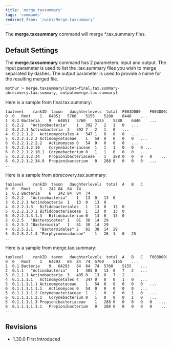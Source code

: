 ```yaml
---
title: 'merge.taxsummary'
tags: 'commands'
redirect_from: '/wiki/Merge.taxsummary'
---
```

The **merge.taxsummary** command will merge
\*.tax.summary files.


## Default Settings

The **merge.taxsummary** command has 2 parameters: input and output. The
input parameter is used to list the .tax.summary files you wish to merge
separated by dashes. The output parameter is used to provide a name for
the resulting merged file.

    mothur > merge.taxsummary(input=final.tax.summary-abrecovery.tax.summary, output=merge.tax.summary)

Here is a sample from final.tax.summary:

    taxlevel    rankID  taxon   daughterlevels  total  F003D000    F003D002    F003D004    F003D006 ...    
    0  0   Root    1   64051   5760    5155    5280    6440    ... 
    1  0.2 Bacteria    9   64051   5760    5155    5280    6440    ... 
    2  0.2.2   "Actinobacteria"    1   392 7   2   1   0   ...
    3  0.2.2.1 Actinobacteria  3   392 7   2   1   0   ...
    4  0.2.2.1.2   Actinomycetales 4   347 1   0   0   0   ...
    5  0.2.2.1.2.2 Actinomycetaceae    1   54  0   0   0   0   ...
    6  0.2.2.1.2.2.2   Actinomyces 0   54  0   0   0   0   ...
    5  0.2.2.1.2.10    Corynebacteriaceae  1   1   1   0   0   0 ...
    6  0.2.2.1.2.10.1  Corynebacterium 0   1   1   0   0   0   ...
    5  0.2.2.1.2.34    Propionibacteriaceae    1   288 0   0   0   0   ...
    6  0.2.2.1.2.34.9  Propionibacterium   0   288 0   0   0   0   ...
    ...

Here is a sample from abrecovery.tax.summary:

    taxlevel    rankID  taxon   daughterlevels  total  A   B   C   
    0  0   Root    1   242 84  84  74  
    1  0.2 Bacteria    6   242 84  84  74  
    2  0.2.2   "Actinobacteria"    1   13  0   13  0   
    3  0.2.2.1 Actinobacteria  1   13  0   13  0   
    4  0.2.2.1.3   Bifidobacteriales   1   13  0   13  0   
    5  0.2.2.1.3.1 Bifidobacteriaceae  1   13  0   13  0   
    6  0.2.2.1.3.1.3   Bifidobacterium 0   13  0   13  0   
    2  0.2.5   "Bacteroidetes" 1   81  38  14  29  
    3  0.2.5.2 "Bacteroidia"   1   81  38  14  29  
    4  0.2.5.2.1   "Bacteroidales" 2   81  38  14  29  
    5  0.2.5.2.1.3 "Porphyromonadaceae"    1   26  1   0   25  
    ...

Here is a sample from merge.tax.summary:

    taxlevel    rankID  taxon   daughterlevels  total  A   B   C   F003D000    F003D002 ...    
    0  0   Root    1   64293   84  84  74  5760    5155    ...
    1  0.1 Bacteria    9   64293   84  84  74  5760    5155    ...
    2  0.1.1   "Actinobacteria"    1   405 0   13  0   7   2   ...
    3  0.1.1.1 Actinobacteria  3   405 0   13  0   7   2   ...
    4  0.1.1.1.1   Actinomycetales 4   347 0   0   0   1   0   ...
    5  0.1.1.1.1.1 Actinomycetaceae    1   54  0   0   0   0   0   ...
    6  0.1.1.1.1.1.1   Actinomyces 0   54  0   0   0   0   0   ...
    5  0.1.1.1.1.2 Corynebacteriaceae  1   1   0   0   0   1   0   ...
    6  0.1.1.1.1.2.1   Corynebacterium 0   1   0   0   0   1   0   ...
    5  0.1.1.1.1.3 Propionibacteriaceae    1   288 0   0   0   0   0   ...
    6  0.1.1.1.1.3.1   Propionibacterium   0   288 0   0   0   0   0   ...
    ...

## Revisions

-   1.30.0 First Introduced


